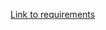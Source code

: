 <a href="https://see.stanford.edu/materials/icspmcs106a/07-assignment-1-karel.pdf">Link to requirements</a>
